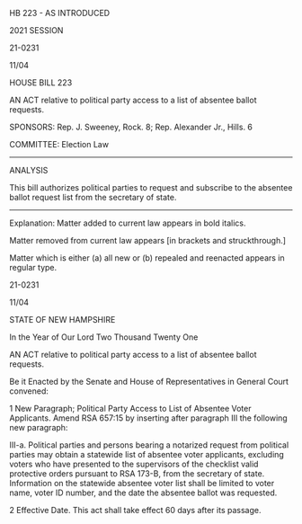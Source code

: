  HB 223 - AS INTRODUCED

 

 

2021 SESSION

 21-0231

 11/04

 

HOUSE BILL 223

 

AN ACT relative to political party access to a list of absentee ballot requests.

 

SPONSORS: Rep. J. Sweeney, Rock. 8; Rep. Alexander Jr., Hills. 6

 

COMMITTEE: Election Law

 

-----------------------------------------------------------------

 

ANALYSIS

 

 This bill authorizes political parties to request and subscribe to the absentee ballot request list from the secretary of state.

 

- - - - - - - - - - - - - - - - - - - - - - - - - - - - - - - - - - - - - - - - - - - - - - - - - - - - - - - - - - - - - - - - - - - - - - - - - - - 

 

Explanation: Matter added to current law appears in bold italics.

 Matter removed from current law appears [in brackets and struckthrough.]

 Matter which is either (a) all new or (b) repealed and reenacted appears in regular type.

 21-0231

 11/04

 

STATE OF NEW HAMPSHIRE

 

In the Year of Our Lord Two Thousand Twenty One

 

AN ACT relative to political party access to a list of absentee ballot requests.

 

Be it Enacted by the Senate and House of Representatives in General Court convened:

 

 1 New Paragraph; Political Party Access to List of Absentee Voter Applicants. Amend RSA 657:15 by inserting after paragraph III the following new paragraph:

 III-a. Political parties and persons bearing a notarized request from political parties may obtain a statewide list of absentee voter applicants, excluding voters who have presented to the supervisors of the checklist valid protective orders pursuant to RSA 173-B, from the secretary of state. Information on the statewide absentee voter list shall be limited to voter name, voter ID number, and the date the absentee ballot was requested.

 2 Effective Date. This act shall take effect 60 days after its passage.

